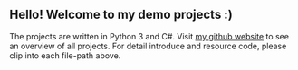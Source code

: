## Hello! Welcome to my demo projects :) 
The projects are written in Python 3 and C#.
Visit [my github website](https://elie-yen.github.io/) to see an overview of all projects.
For detail introduce and resource code, please clip into each file-path above.
